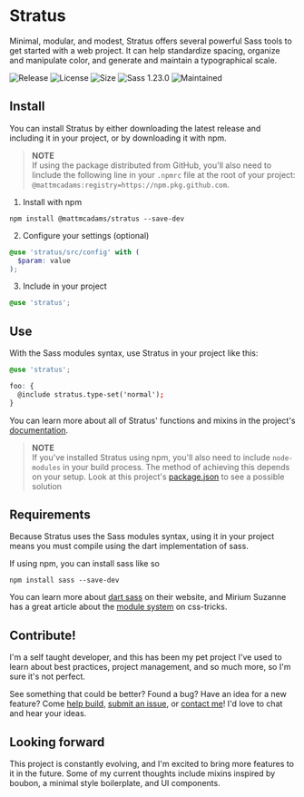 # Stratus
Minimal, modular, and modest, Stratus offers several powerful Sass tools to get started with a web project. It can help standardize spacing, organize and manipulate color, and generate and maintain a typographical scale.

![Release](https://img.shields.io/github/v/release/mattmcadams/stratus?include_prereleases)
![License](https://img.shields.io/github/license/mattmcadams/stratus)
![Size](https://img.shields.io/github/languages/code-size/mattmcadams/stratus)
![Sass 1.23.0](https://img.shields.io/badge/dart--sass-%5E1.23.0-%23bf4080)
![Maintained](https://img.shields.io/maintenance/yes/2020)

## Install
You can install Stratus by either downloading the latest release and including it in your project, or by downloading it with npm.

> **NOTE**<br>If using the package distributed from GitHub, you'll also need to linclude the following line in your `.npmrc` file at the root of your project: `@mattmcadams:registry=https://npm.pkg.github.com`.

1. Install with npm
```
npm install @mattmcadams/stratus --save-dev
```
2. Configure your settings (optional)
```scss
@use 'stratus/src/config' with (
  $param: value
);
```
3. Include in your project
```scss
@use 'stratus';
```

## Use
With the Sass modules syntax, use Stratus in your project like this:
```scss
@use 'stratus';

foo: {
  @include stratus.type-set('normal');
}
```
You can learn more about all of Stratus' functions and mixins in the project's [documentation]().

> **NOTE**<br>
> If you've installed Stratus using npm, you'll also need to include `node-modules` in your build process. The method of achieving this depends on your setup. Look at this project's [package.json]() to see a possible solution

## Requirements
Because Stratus uses the Sass modules syntax, using it in your project means you must compile using the dart implementation of sass.

If using npm, you can install sass like so
```
npm install sass --save-dev
```
You can learn more about [dart sass]() on their website, and Mirium Suzanne has a great article about the [module system]() on css-tricks.

## Contribute!
I'm a self taught developer, and this has been my pet project I've used to learn about best practices, project management, and so much more, so I'm sure it's not perfect.

See something that could be better? Found a bug? Have an idea for a new feature? Come [help build](), [submit an issue](), or [contact me]()! I'd love to chat and hear your ideas.

## Looking forward
This project is constantly evolving, and I'm excited to bring more features to it in the future. Some of my current thoughts include mixins inspired by boubon, a minimal style boilerplate, and UI components.
